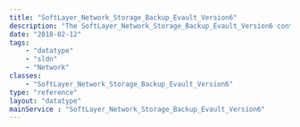 ```yaml
---
title: "SoftLayer_Network_Storage_Backup_Evault_Version6"
description: "The SoftLayer_Network_Storage_Backup_Evault_Version6 contains the same properties as the SoftLayer_Network_Storage_Backup_Evault. Additional properties available for the EVault Storage type:  softwareComponent, totalBytesUsed, backupJobDetails, restoreJobDetails and agentStatuses "
date: "2018-02-12"
tags:
    - "datatype"
    - "sldn"
    - "Network"
classes:
    - "SoftLayer_Network_Storage_Backup_Evault_Version6"
type: "reference"
layout: "datatype"
mainService : "SoftLayer_Network_Storage_Backup_Evault_Version6"
---
```


